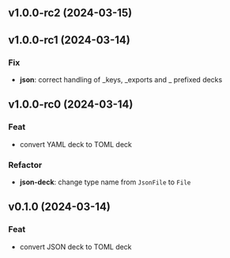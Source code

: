 ## v1.0.0-rc2 (2024-03-15)

## v1.0.0-rc1 (2024-03-14)

### Fix

- **json**: correct handling of _keys, _exports and _ prefixed decks

## v1.0.0-rc0 (2024-03-14)

### Feat

- convert YAML deck to TOML deck

### Refactor

- **json-deck**: change type name from `JsonFile` to `File`

## v0.1.0 (2024-03-14)

### Feat

- convert JSON deck to TOML deck
